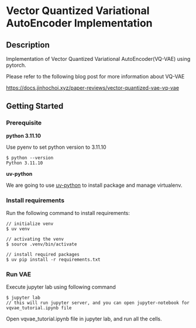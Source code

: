 # Vector Quantized Variational AutoEncoder Implementation

## Description
Implementation of Vector Quantized Variational AutoEncoder(VQ-VAE) using pytorch.

Please refer to the following blog post for more information about VQ-VAE

https://docs.jinhochoi.xyz/paper-reviews/vector-quantized-vae-vq-vae

## Getting Started

### Prerequisite
**python 3.11.10**

Use pyenv to set python version to 3.11.10
```
$ python --version
Python 3.11.10
```

**uv-python**

We are going to use [uv-python](https://github.com/astral-sh/uv) to install package and manage virtualenv.

### Install requirements

Run the following command to install requirements:
```
// initialize venv
$ uv venv

// activating the venv
$ source .venv/bin/activate 

// install required packages
$ uv pip install -r requirements.txt
```

### Run VAE

Execute jupyter lab using following command
```
$ jupyter lab
// this will run jupyter server, and you can open jupyter-notebook for vqvae_tutorial.ipynb file
```

Open vqvae_tutorial.ipynb file in jupyter lab, and run all the cells.

